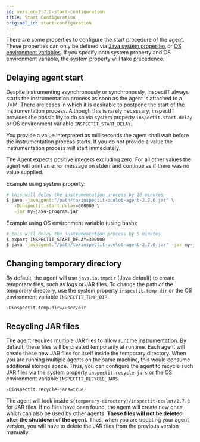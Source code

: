```yaml
---
id: version-2.7.0-start-configuration
title: Start Configuration
original_id: start-configuration
---
```


There are some properties to configure the start procedure of the agent. These properties can only be
defined via [Java system properties](#java-system-properties) or [OS environment variables](#os-environment-variables).
If you specify both system property and OS environment variable, the system property will take precedence.

## Delaying agent start

Despite instrumenting asynchronously or synchronously, inspectIT always starts the instrumentation process as soon as
the agent is attached to a JVM. There are cases in which it is desirable to postpone the start of the instrumentation
process. Although this is rarely necessary, inspectIT provides the possibility to do so via system property
`inspectit.start.delay` or OS environment variable `INSPECTIT_START_DELAY`.

You provide a value interpreted as milliseconds the agent shall wait before the instrumentation process starts. If you
do not provide a value the instrumentation process will start immediately.

The Agent expects positive integers excluding zero. For all other values the agent will print an error message on stderr
and continue as if there was no value supplied.

Example using system property:
```bash
# this will delay the instrumentation process by 10 minutes
$ java -javaagent:"/path/to/inspectit-ocelot-agent-2.7.0.jar" \
   -Dinspectit.start.delay=600000 \
   -jar my-java-program.jar
```

Example using OS environment variable (using bash):
```bash
# this will delay the instrumentation process by 5 minutes
$ export INSPECTIT_START_DELAY=300000
$ java -javaagent:"/path/to/inspectit-ocelot-agent-2.7.0.jar" -jar my-java-program.jar
```

## Changing temporary directory

By default, the agent will use ``java.io.tmpdir`` (Java default) to create temporary files, such as logs or
JAR files. To change the path of the temporary directory, use the system property `inspectit.temp-dir` 
or the OS environment variable `INSPECTIT_TEMP_DIR`.

```
-Dinspectit.temp-dir=/user/dir
```

## Recycling JAR files

The agent requires multiple JAR files to allow [runtime instrumentation](instrumentation/instrumentation.md).
By default, these files will be created temporarily at runtime. 
Each agent will create these new JAR files for itself inside the temporary directory.
When you are running multiple agents on the same machine, this would consume additional storage space.
Thus, you can configure the agent to recycle such JAR files via the system property `inspectit.recycle-jars`
or the OS environment variable `INSPECTIT_RECYCLE_JARS`.

```
-Dinspectit.recycle-jars=true
```

The agent will look inside ``${temporary-directory}/inspectit-ocelot/2.7.0`` for JAR files.
If no files have been found, the agent will create new ones, which can also be used by other agents.
**These files will not be deleted after the shutdown of the agent.** Thus, when you are updating your agent version,
you will have to delete the JAR files from the previous version manually.
